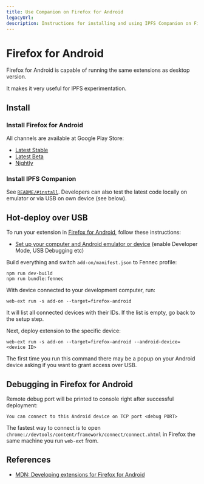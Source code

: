 ```yaml
---
title: Use Companion on Firefox for Android
legacyUrl:
description: Instructions for installing and using IPFS Companion on Firefox for Android.
---
```


# Firefox for Android

Firefox for Android is capable of running the same extensions as desktop version.

It makes it very useful for IPFS experimentation.

## Install


### Install Firefox for Android

All channels are available at Google Play Store:

- [Latest Stable](https://play.google.com/store/apps/details?id=org.mozilla.firefox&hl=en)
- [Latest Beta](https://play.google.com/store/apps/details?id=org.mozilla.firefox_beta)
- [Nightly](https://play.google.com/store/apps/details?id=org.mozilla.fennec_aurora)

### Install IPFS Companion

See [`README/#install`](https://github.com/ipfs-shipyard/ipfs-companion#install).
Developers can also test the latest code locally on emulator or via USB on own device (see below).

## Hot-deploy over USB

To run your extension in [Firefox for Android](https://www.mozilla.org/en-US/firefox/mobile/), follow these instructions:

- [Set up your computer and Android emulator or device](https://developer.mozilla.org/en-US/docs/Mozilla/Add-ons/WebExtensions/Developing_WebExtensions_for_Firefox_for_Android#Set_up_your_computer_and_Android_emulator_or_device) (enable Developer Mode, USB Debugging etc)

Build everything and switch `add-on/manifest.json` to Fennec profile:

```
npm run dev-build
npm run bundle:fennec
```

With device connected to your development computer, run:

```
web-ext run -s add-on --target=firefox-android
```

It will list all connected devices with their IDs. If the list is empty, go back to the setup step.

Next, deploy extension to the specific device:

```
web-ext run -s add-on --target=firefox-android --android-device=<device ID>
```

The first time you run this command there may be a popup on your Android device asking if you want to grant access over USB.

## Debugging in Firefox for Android

Remote debug port will be printed to console right after successful deployment:

```
You can connect to this Android device on TCP port <debug PORT>
```

The fastest way to connect is to open `chrome://devtools/content/framework/connect/connect.xhtml` in Firefox the same machine you run `web-ext` from.

## References

- [MDN: Developing extensions for Firefox for Android](https://developer.mozilla.org/en-US/Add-ons/WebExtensions/Developing_WebExtensions_for_Firefox_for_Android)
